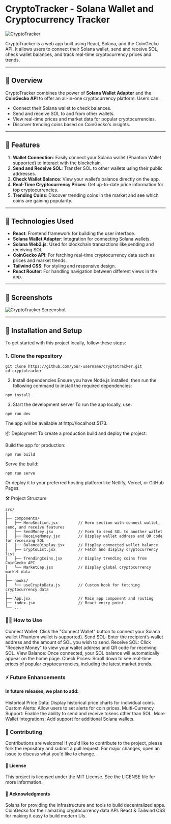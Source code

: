 # CryptoTracker - Solana Wallet and Cryptocurrency Tracker

![CryptoTracker](/thumbnail.png)

CryptoTracker is a web app built using React, Solana, and the CoinGecko API. It allows users to connect their Solana wallet, send and receive SOL, check wallet balances, and track real-time cryptocurrency prices and trends.

---

## 📖 Overview

CryptoTracker combines the power of **Solana Wallet Adapter** and the **CoinGecko API** to offer an all-in-one cryptocurrency platform. Users can:

- Connect their Solana wallet to check balances.
- Send and receive SOL to and from other wallets.
- View real-time prices and market data for popular cryptocurrencies.
- Discover trending coins based on CoinGecko's insights.

---

## 🎨 Features

1. **Wallet Connection**: Easily connect your Solana wallet (Phantom Wallet supported) to interact with the blockchain.
2. **Send and Receive SOL**: Transfer SOL to other wallets using their public addresses.
3. **Check Wallet Balance**: View your wallet’s balance directly on the app.
4. **Real-Time Cryptocurrency Prices**: Get up-to-date price information for top cryptocurrencies.
5. **Trending Coins**: Discover trending coins in the market and see which coins are gaining popularity.

---

## 🚀 Technologies Used

- **React**: Frontend framework for building the user interface.
- **Solana Wallet Adapter**: Integration for connecting Solana wallets.
- **Solana Web3.js**: Used for blockchain transactions like sending and receiving SOL.
- **CoinGecko API**: For fetching real-time cryptocurrency data such as prices and market trends.
- **Tailwind CSS**: For styling and responsive design.
- **React Router**: For handling navigation between different views in the app.

---

## 📸 Screenshots

![CryptoTracker Screenshot](https://your-image-url.com/screenshot.png)

---

## 🔧 Installation and Setup

To get started with this project locally, follow these steps:

### 1. Clone the repository

```
git clone https://github.com/your-username/cryptotracker.git
cd cryptotracker
```

2. Install dependencies
   Ensure you have Node.js installed, then run the following command to install the required dependencies:

```
npm install
```

3. Start the development server
   To run the app locally, use:

```
npm run dev
```

The app will be available at http://localhost:5173.

📦 Deployment
To create a production build and deploy the project:

Build the app for production:

```
npm run build
```

Serve the build:

```
npm run serve
```

Or deploy it to your preferred hosting platform like Netlify, Vercel, or GitHub Pages.

🛠️ Project Structure

```
src/
│
├── components/
│   ├── HeroSection.jsx         // Hero section with connect wallet, send, and receive features
│   ├── SendMoney.jsx           // Form to send SOL to another wallet
│   ├── ReceiveMoney.jsx        // Display wallet address and QR code for receiving SOL
│   ├── BalanceDisplay.jsx      // Display connected wallet balance
│   ├── CryptoList.jsx          // Fetch and display cryptocurrency list
│   ├── TrendingCoins.jsx       // Display trending coins from CoinGecko API
│   └── MarketCap.jsx           // Display global cryptocurrency market data
│
├── hooks/
│   └── useCryptoData.js        // Custom hook for fetching cryptocurrency data
│
├── App.jsx                     // Main app component and routing
├── index.jsx                   // React entry point
└── ...
```

### 🧑‍💻 How to Use

Connect Wallet: Click the "Connect Wallet" button to connect your Solana wallet (Phantom wallet is supported).
Send SOL: Enter the recipient’s wallet address and the amount of SOL you wish to send.
Receive SOL: Click "Receive Money" to view your wallet address and QR code for receiving SOL.
View Balance: Once connected, your SOL balance will automatically appear on the home page.
Check Prices: Scroll down to see real-time prices of popular cryptocurrencies, including the latest market trends.

### ⚡ Future Enhancements

#### In future releases, we plan to add:

Historical Price Data: Display historical price charts for individual coins.
Custom Alerts: Allow users to set alerts for coin prices.
Multi-Currency Support: Enable the ability to send and receive tokens other than SOL.
More Wallet Integrations: Add support for additional Solana wallets.

### 🤝 Contributing

Contributions are welcome! If you'd like to contribute to the project, please fork the repository and submit a pull request. For major changes, open an issue to discuss what you'd like to change.

#### 📄 License

This project is licensed under the MIT License. See the LICENSE file for more information.

#### 🌟 Acknowledgments

Solana for providing the infrastructure and tools to build decentralized apps.
CoinGecko for their amazing cryptocurrency data API.
React & Tailwind CSS for making it easy to build modern UIs.
